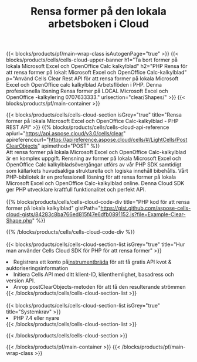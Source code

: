 ﻿---
title:  Rensa former på den lokala arbetsboken i Cloud
description: "Cloud API:er och SDK:er för att rensa former på Microsoft Excel & OpenOffice Calc. Rensa former på lokala kalkylblad med Cells Cloud API. SDK stöder olika utvecklingsspråk. De inkluderar Android, C#, Go, Java, NodeJS, Perl, PHP, Python, Ruby och swift."
---
{{< blocks/products/pf/main-wrap-class isAutogenPage="true" >}}
{{< blocks/products/cells/cells-cloud-upper-banner h1="Ta bort former på lokala Microsoft Excel och OpenOffice Calc kalkylblad" h2="PHP Rensa för att rensa former på lokalt Microsoft Excel och OpenOffice Calc-kalkylblad" p="Använd Cells Clear Rest API för att rensa former på lokala Microsoft Excel och OpenOffice calc kalkylblad Arbetsflöden i PHP. Denna professionella lösning Rensa former på LOCAL Microsoft Excel och OpenOffice -kalkylering 0707633333." urlsection="clear/Shapes/" >}}
{{< blocks/products/pf/main-container >}}

{{< blocks/products/cells/cells-cloud-section isGrey="true" title="Rensa former på lokala Microsoft Excel och OpenOffice Calc-kalkylblad - PHP REST API" >}}
{{% blocks/products/cells/cells-cloud-api-reference apiurl="https://api.aspose.cloud/v3.0/cells/clear" apireferenceurl="https://apireference.aspose.cloud/cells/#/LightCells/PostClearObjects" apimethod="POST" %}}
<br/>
Att rensa former på lokala Microsoft Excel och OpenOffice Calc-kalkylblad är en komplex uppgift. Rensning av former på lokala Microsoft Excel och OpenOffice Calc kalkylbladsövergångar utförs av vår PHP SDK samtidigt som källarkets huvudsakliga strukturella och logiska innehåll bibehålls. Vårt PHP-bibliotek är en professionell lösning för att rensa former på lokala Microsoft Excel och OpenOffice Calc-kalkylblad online. Denna Cloud SDK ger PHP utvecklare kraftfull funktionalitet och perfekt API.
<br/>
<br/>
{{% blocks/products/cells/cells-cloud-code-div title="PHP kod för att rensa former på lokala kalkylblad" gistPath="https://gist.github.com/aspose-cells-cloud-gists/84283c8ba766ed815f47e6dfb0891152.js?file=Example-Clear-Shape.php" %}}
  
{{% /blocks/products/cells/cells-cloud-code-div %}}
<br/>
<br/>
{{< blocks/products/cells/cells-cloud-section-list isGrey="true" title="Hur man använder Cells Cloud SDK för PHP för att rensa former" >}}
<li> Registrera ett konto på<a href="https://dashboard.aspose.cloud/">instrumentbräda</a> för att få gratis API kvot & auktoriseringsinformation</li>
<li>Initiera Cells API med ditt klient-ID, klienthemlighet, basadress och version API.</li>
<li>Anrop postClearObjects-metoden för att få den resulterande strömmen</li>
{{< /blocks/products/cells/cells-cloud-section-list >}}
<br/>
<br/>
{{< blocks/products/cells/cells-cloud-section-list isGrey="true" title="Systemkrav" >}}
<li>PHP 7.4 eller nyare</li>
{{< /blocks/products/cells/cells-cloud-section-list >}}

{{< /blocks/products/cells/cells-cloud-section >}}

{{< /blocks/products/pf/main-container >}}
{{< /blocks/products/pf/main-wrap-class >}}
